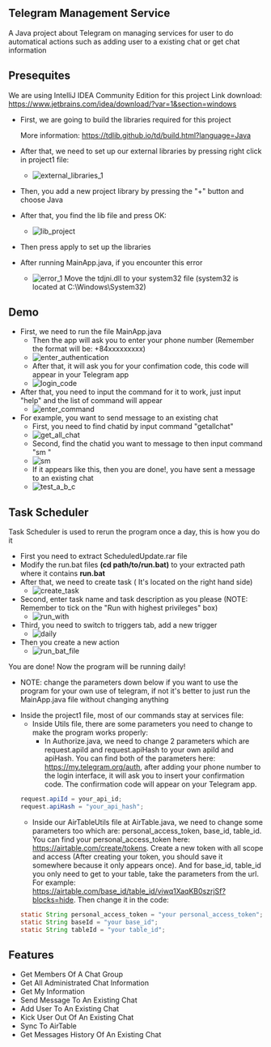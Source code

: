 
## Telegram Management Service

A Java project about Telegram on managing services for user to do automatical actions such as adding user to a existing chat or get chat information


## Presequites
We are using IntelliJ IDEA Community Edition for this project
Link download: https://www.jetbrains.com/idea/download/?var=1&section=windows

- First, we are going to build the libraries required for this project

    More information: https://tdlib.github.io/td/build.html?language=Java
- After that, we need to set up our external libraries by pressing right click in project1 file:
    - ![external_libraries_1](https://github.com/dumbled00r/Project1/blob/main/image/external_lib_1.jpg)
- Then, you add a new project library by pressing the "+" button and choose Java
- After that, you find the lib file and press OK:
    - ![lib_project](https://github.com/dumbled00r/Project1/blob/main/image/lib_project.png)
- Then press apply to set up the libraries
- After running MainApp.java, if you encounter this error
    - ![error_1](https://github.com/dumbled00r/Project1/blob/main/image/error_1.png)
      Move the tdjni.dll to your system32 file (system32 is located at C:\Windows\System32)

## Demo
- First, we need to run the file MainApp.java   
    - Then the app will ask you to enter your phone number (Remember the format will be: +84xxxxxxxxx)
    - ![enter_authentication](https://github.com/dumbled00r/Project1/blob/main/image/enter_authentication.png)
    - After that, it will ask you for your confimation code, this code will appear in your Telegram app
    - ![login_code](https://github.com/dumbled00r/Project1/blob/main/image/login_code.png)
- After that, you need to input the command for it to work, just input "help" and the list of command will appear
    - ![enter_command](https://github.com/dumbled00r/Project1/blob/main/image/enter_command.png)
- For example, you want to send message to an existing chat
    - First, you need to find chatid by input command "getallchat"
    - ![get_all_chat](https://github.com/dumbled00r/Project1/blob/main/image/get_all_chat.png)
    - Second, find the chatid you want to message to then input command "sm <chatid> <message>"
    - ![sm](https://github.com/dumbled00r/Project1/blob/main/image/sm.png)
    - If it appears like this, then you are done!, you have sent a message to an existing chat
    - ![test_a_b_c](https://github.com/dumbled00r/Project1/blob/main/image/test_a_b_c.png)

## Task Scheduler
Task Scheduler is used to rerun the program once a day, this is how you do it
- First you need to extract ScheduledUpdate.rar file
- Modify the run.bat files **(cd path/to/run.bat)** to your extracted path where it contains **run.bat** 
- After that, we need to create task ( It's located on the right hand side)
    - ![create_task](https://github.com/dumbled00r/Project1/blob/main/image/create_task.png)
- Second, enter task name and task description as you please (NOTE: Remember to tick on the "Run with highest privileges" box)
    - ![run_with](https://github.com/dumbled00r/Project1/blob/main/image/run_with.png)
- Third, you need to switch to triggers tab, add a new trigger
    - ![daily](https://github.com/dumbled00r/Project1/blob/main/image/daily.png)
- Then you create a new action
    - ![run_bat_file](https://github.com/dumbled00r/Project1/blob/main/image/run_bat_file.png)


You are done! Now the program will be running daily!

* NOTE: change the parameters down below if you want to use the program for your own use of telegram, if not it's better to just run the MainApp.java file without changing anything
- Inside the project1 file, most of our commands stay at services file:
    - Inside Utils file, there are some parameters you need to change to make the program works properly: 
        - In Authorize.java, we need to change 2 parameters which are request.apiId and request.apiHash to your own apiId and apiHash. You can find both of the parameters here: https://my.telegram.org/auth, after adding your phone number to the login interface, it will ask you to insert your confirmation code. The confirmation code will appear on your Telegram app.
    ```java
    request.apiId = your_api_id;
    request.apiHash = "your_api_hash";
    ```
    - Inside our AirTableUtils file at AirTable.java, we need to change some parameters too which are: personal_access_token, base_id, table_id. You can find your personal_access_token here: https://airtable.com/create/tokens. Create a new token with all scope and access (After creating your token, you should save it somewhere because it only appears once). And for base_id, table_id you only need to get to your table, take the parameters from the url. For example: https://airtable.com/base_id/table_id/viwq1XaqKB0szrjSf?blocks=hide. Then change it in the code:
    ```java
    static String personal_access_token = "your personal_access_token";
    static String baseId = "your base_id";
    static String tableId = "your table_id";
    ```
      
## Features

- Get Members Of A Chat Group
- Get All Administrated Chat Information
- Get My Information
- Send Message To An Existing Chat
- Add User To An Existing Chat
- Kick User Out Of An Existing Chat
- Sync To AirTable
- Get Messages History Of An Existing Chat





